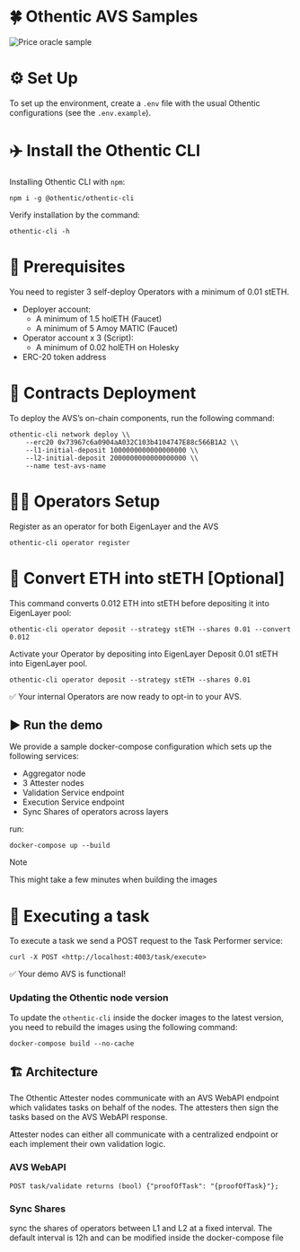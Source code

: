 # 🍀 Othentic AVS Samples
![Price oracle sample](https://github.com/user-attachments/assets/03d544eb-d9c3-44a7-9712-531220c94f7e)


# ⚙️ Set Up

To set up the environment, create a `.env` file with the usual Othentic
configurations (see the `.env.example`).


# ✈️ Install the Othentic CLI 
Installing Othentic CLI with `npm`:

```console
npm i -g @othentic/othentic-cli
```

Verify installation by the command:

```console
othentic-cli -h
```
# 🧰 Prerequisites
You need to register 3 self-deploy Operators with a minimum of 0.01 stETH.

* Deployer account:
   * A minimum of 1.5 holETH (Faucet)
   * A minimum of 5 Amoy MATIC (Faucet)
* Operator account x 3 (Script):
   * A minimum of 0.02 holETH on Holesky
* ERC-20 token address

# 📑 Contracts Deployment
To deploy the AVS’s on-chain components, run the following command:

``` console
othentic-cli network deploy \\
    --erc20 0x73967c6a0904aA032C103b4104747E88c566B1A2 \\
    --l1-initial-deposit 1000000000000000000 \\
    --l2-initial-deposit 2000000000000000000 \\
    --name test-avs-name
```

# 🏋️‍♂️ Operators Setup

Register as an operator for both EigenLayer and the AVS
``` console
othentic-cli operator register
```

# 🔁 Convert ETH into stETH [Optional]
This command converts 0.012 ETH into stETH before depositing it into EigenLayer pool:

``` console
othentic-cli operator deposit --strategy stETH --shares 0.01 --convert 0.012 
```

Activate your Operator by depositing into EigenLayer 
Deposit 0.01 stETH into EigenLayer pool.

``` console 
othentic-cli operator deposit --strategy stETH --shares 0.01
```
✅  Your internal Operators are now ready to opt-in to your AVS.




## ▶️ Run the demo
We provide a sample docker-compose configuration which sets up the following
services:

- Aggregator node
- 3 Attester nodes
- Validation Service endpoint
- Execution Service endpoint
- Sync Shares of operators across layers


run:
```console
docker-compose up --build
```

> [!NOTE]
> This might take a few minutes when building the images


# 🚀 Executing a task
To execute a task we send a 
POST request to the Task Performer service:


``` console 
curl -X POST <http://localhost:4003/task/execute>
```
✅  Your demo AVS is functional!


### Updating the Othentic node version
To update the `othentic-cli` inside the docker images to the latest version, you
need to rebuild the images using the following command:
```console
docker-compose build --no-cache
```

## 🏗️ Architecture
The Othentic Attester nodes communicate with an AVS WebAPI endpoint which
validates tasks on behalf of the nodes. The attesters then sign the tasks based
on the AVS WebAPI response.

Attester nodes can either all communicate with a centralized endpoint or each
implement their own validation logic.

### AVS WebAPI
```
POST task/validate returns (bool) {"proofOfTask": "{proofOfTask}"};
```

### Sync Shares
sync the shares of operators between L1 and L2 at a fixed interval. The default interval is 12h and can be modified inside the docker-compose file
